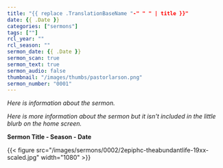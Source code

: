 ```yaml
---
title: "{{ replace .TranslationBaseName "-" " " | title }}"
date: {{ .Date }}
categories: ["sermons"]
tags: [""]
rcl_year: ""
rcl_season: ""
sermon_date: {{ .Date }}
sermon_scan: true
sermon_text: true
sermon_audio: false
thumbnail: "/images/thumbs/pastorlarson.png"
sermon_number: "0001"
---
```


_Here is information about the sermon._

<!--more-->

_Here is more information about the sermon but it isn't included in the little blurb on the home screen._

**Sermon Title - Season - Date**

{{< figure src="/images/sermons/0002/2epiphc-theabundantlife-19xx-scaled.jpg" width="1080" >}}
